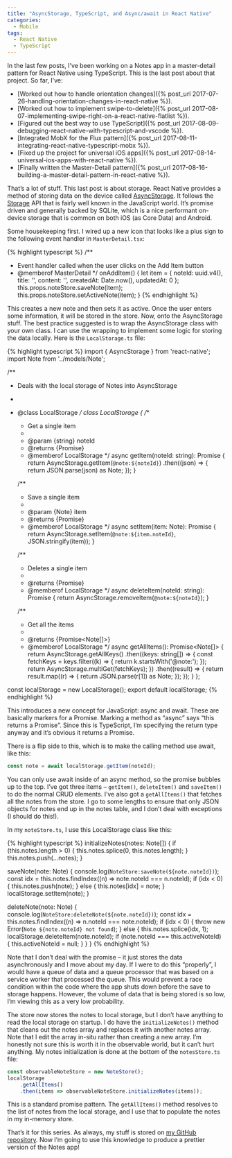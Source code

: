 ```yaml
---
title: "AsyncStorage, TypeScript, and Async/await in React Native"
categories:
  - Mobile
tags:
  - React Native
  - TypeScript
---
```


In the last few posts, I’ve been working on a Notes app in a master-detail pattern for React Native using TypeScript. This is the last post about that project. So far, I’ve:

* [Worked out how to handle orientation changes]({% post_url 2017-07-26-handling-orientation-changes-in-react-native %}).
* [Worked out how to implement swipe-to-delete]({% post_url 2017-08-07-implementing-swipe-right-on-a-react-native-flatlist %}).
* [Figured out the best way to use TypeScript]({% post_url 2017-08-09-debugging-react-native-with-typescript-and-vscode %}).
* [Integrated MobX for the Flux pattern]({% post_url 2017-08-11-integrating-react-native-typescript-mobx %}).
* [Fixed up the project for universal iOS apps]({% post_url 2017-08-14-universal-ios-apps-with-react-native %}).
* [Finally written the Master-Detail pattern]({% post_url 2017-08-16-building-a-master-detail-pattern-in-react-native %}).

That’s a lot of stuff. This last post is about storage. React Native provides a method of storing data on the device called [AsyncStorage](https://facebook.github.io/react-native/docs/asyncstorage.html). It follows the [Storage](https://developer.mozilla.org/en-US/docs/Web/API/Storage) API that is fairly well known in the JavaScript world. It’s promise driven and generally backed by SQLite, which is a nice performant on-device storage that is common on both iOS (as Core Data) and Android.

Some housekeeping first. I wired up a new icon that looks like a plus sign to the following event handler in `MasterDetail.tsx`:

{% highlight typescript %}
/**
 * Event handler called when the user clicks on the Add Item button
 * @memberof MasterDetail
 */
onAddItem() {
    let item = {
        noteId: uuid.v4(),
        title: '',
        content: '',
        createdAt: Date.now(),
        updatedAt: 0
    };
    this.props.noteStore.saveNote(item);
    this.props.noteStore.setActiveNote(item);
}
{% endhighlight %}

This creates a new note and then sets it as active. Once the user enters some information, it will be stored in the store. Now, onto the AsyncStorage stuff. The best practice suggested is to wrap the AsyncStorage class with your own class. I can use the wrapping to implement some logic for storing the data locally. Here is the `LocalStorage.ts` file:

{% highlight typescript %}
import { AsyncStorage } from 'react-native';
import Note from '../models/Note';

/**
 * Deals with the local storage of Notes into AsyncStorage
 *
 * @class LocalStorage
 */
class LocalStorage {
    /**
     * Get a single item
     *
     * @param {string} noteId
     * @returns {Promise<Note>}
     * @memberof LocalStorage
     */
    async getItem(noteId: string): Promise<Note> {
        return AsyncStorage.getItem(`@note:${noteId}`)
        .then((json) => {
            return JSON.parse(json) as Note;
        });
    }

    /**
     * Save a single item
     *
     * @param {Note} item
     * @returns {Promise<void>}
     * @memberof LocalStorage
     */
    async setItem(item: Note): Promise<void> {
        return AsyncStorage.setItem(`@note:${item.noteId}`, JSON.stringify(item));
    }

    /**
     * Deletes a single item
     *
     * @returns {Promise<void>}
     * @memberof LocalStorage
     */
    async deleteItem(noteId: string): Promise<void> {
        return AsyncStorage.removeItem(`@note:${noteId}`);
    }

    /**
     * Get all the items
     *
     * @returns {Promise<Note[]>}
     * @memberof LocalStorage
     */
    async getAllItems(): Promise<Note[]> {
        return AsyncStorage.getAllKeys()
        .then((keys: string[]) => {
            const fetchKeys = keys.filter((k) => { return k.startsWith('@note:'); });
            return AsyncStorage.multiGet(fetchKeys);
        })
        .then((result) => {
            return result.map((r) => { return JSON.parse(r[1]) as Note; });
        });
    }
};

const localStorage = new LocalStorage();
export default localStorage;
{% endhighlight %}

This introduces a new concept for JavaScript: async and await. These are basically markers for a Promise. Marking a method as “async” says “this returns a Promise”. Since this is TypeScript, I’m specifying the return type anyway and it’s obvious it returns a Promise.

There is a flip side to this, which is to make the calling method use await, like this:

```typescript
const note = await localStorage.getItem(noteId);
```

You can only use await inside of an async method, so the promise bubbles up to the top. I’ve got three items – `getItem()`, `deleteItem()` and `saveItem()` to do the normal CRUD elements. I’ve also got a `getAllItems()` that fetches all the notes from the store. I go to some lengths to ensure that only JSON objects for notes end up in the notes table, and I don’t deal with exceptions (I should do this!).

In my `noteStore.ts`, I use this LocalStorage class like this:

{% highlight typescript %}
initializeNotes(notes: Note[]) {
    if (this.notes.length > 0) {
        this.notes.splice(0, this.notes.length);
    }
    this.notes.push(...notes);
}

saveNote(note: Note) {
    console.log(`NoteStore:saveNote(${note.noteId})`);
    const idx = this.notes.findIndex((n) => note.noteId === n.noteId);
    if (idx < 0) {
        this.notes.push(note);
    } else {
        this.notes[idx] = note;
    }
    localStorage.setItem(note);
}

deleteNote(note: Note) {
    console.log(`NoteStore:deleteNote(${note.noteId})`);
    const idx = this.notes.findIndex((n) => n.noteId === note.noteId);
    if (idx < 0) {
        throw new Error(`Note ${note.noteId} not found`);
    } else {
        this.notes.splice(idx, 1);
        localStorage.deleteItem(note.noteId);
        if (note.noteId === this.activeNoteId) {
            this.activeNoteId = null;
        }
    }
}
{% endhighlight %}

Note that I don’t deal with the promise – it just stores the data asynchronously and I move about my day. If I were to do this “properly”, I would have a queue of data and a queue processor that was based on a service worker that processed the queue. This would prevent a race condition within the code where the app shuts down before the save to storage happens. However, the volume of data that is being stored is so low, I’m viewing this as a very low probability.

The store now stores the notes to local storage, but I don’t have anything to read the local storage on startup. I do have the `initializeNotes()` method that cleans out the notes array and replaces it with another notes array. Note that I edit the array in-situ rather than creating a new array. I’m honestly not sure this is worth it in the observable world, but it can’t hurt anything. My notes initialization is done at the bottom of the `notesStore.ts` file:

```typescript
const observableNoteStore = new NoteStore();
localStorage
    .getAllItems()
    .then(items => observableNoteStore.initializeNotes(items));
```

This is a standard promise pattern. The `getAllItems()` method resolves to the list of notes from the local storage, and I use that to populate the notes in my in-memory store.

That’s it for this series. As always, my stuff is stored on [my GitHub repository](https://github.com/adrianhall/masterdetailtemplate/tree/20170821). Now I’m going to use this knowledge to produce a prettier version of the Notes app!
